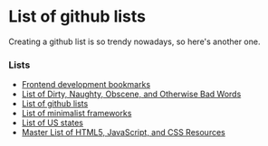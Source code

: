 List of github lists
====================

Creating a github list is so trendy nowadays, so here's another one.

### Lists


 * [Frontend development bookmarks](https://github.com/dypsilon/frontend-dev-bookmarks)
 * [List of Dirty, Naughty, Obscene, and Otherwise Bad Words](https://github.com/shutterstock/List-of-Dirty-Naughty-Obscene-and-Otherwise-Bad-Words)
 * [List of github lists](https://github.com/asciimoo/ListOfGithubLists)
 * [List of minimalist frameworks](https://github.com/neiesc/ListOfMinimalistFrameworks)
 * [List of US states](https://github.com/jasonong/List-of-US-States)
 * [Master List of HTML5, JavaScript, and CSS Resources](https://github.com/gloparco/Master-List-of-HTML5-JS-CSS-Resources)

